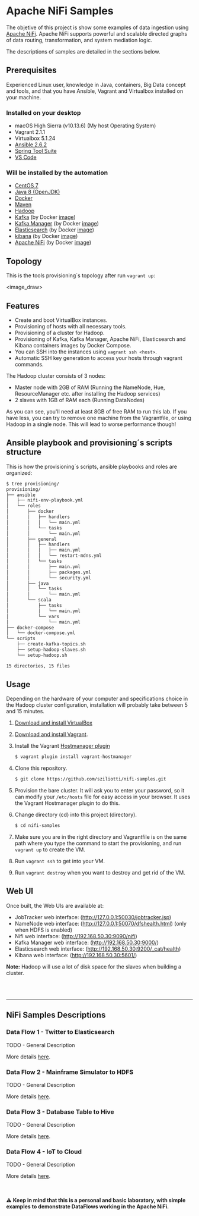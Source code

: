 # Apache NiFi Samples
The objetive of this project is show some examples of data ingestion using [Apache NiFi](https://nifi.apache.org/). Apache NiFi supports powerful and scalable directed graphs of data routing, transformation, and system mediation logic.

The descriptions of samples are detailed in the sections below.

## Prerequisites
Experienced Linux user, knowledge in Java, containers, Big Data concept and tools, and that you have Ansible, Vagrant and Virtualbox installed on your machine. 

### Installed on your desktop
* macOS High Sierra (v10.13.6) (My host Operating System)
* Vagrant 2.1.1
* Virtualbox 5.1.24
* [Ansible 2.6.2](https://www.ansible.com/)
* [Spring Tool Suite](https://spring.io/tools/sts)
* [VS Code](https://code.visualstudio.com/)

### Will be installed by the automation
* [CentOS 7](https://www.centos.org/)
* [Java 8 (OpenJDK)](http://openjdk.java.net/projects/jdk8/)
* [Docker](https://www.docker.com/)
* [Maven](https://maven.apache.org/)
* [Hadoop](http://hadoop.apache.org/)
* [Kafka](http://kafka.apache.org/) (by Docker [image](https://hub.docker.com/r/wurstmeister/kafka/))
* [Kafka Manager](https://github.com/yahoo/kafka-manager) (by Docker [image](https://hub.docker.com/r/sheepkiller/kafka-manager/)) 
* [Elasticsearch](https://www.elastic.co/) (by Docker [image](https://www.elastic.co/guide/en/elasticsearch/reference/current/docker.html))
* [kibana](https://www.elastic.co/products/kibana) (by Docker [image](https://www.elastic.co/guide/en/kibana/current/docker.html))
* [Apache NiFi](https://nifi.apache.org/) (by Docker [image](https://hub.docker.com/r/apache/nifi/))
<!-- * [Apache MiNiFi](https://nifi.apache.org/minifi/) (by Docker [image](https://hub.docker.com/r/apache/nifi-minifi/)) -->

## Topology
This is the tools provisioning´s topology after run ```vagrant up```:

<image_draw>

## Features
* Create and boot VirtualBox instances.
* Provisioning of hosts with all necessary tools.
* Provisioning of a cluster for Hadoop.
* Provisioning of Kafka, Kafka Manager, Apache NiFi, Elasticsearch and Kibana containers images by Docker Compose.
* You can SSH into the instances using ```vagrant ssh <host>```.
* Automatic SSH key generation to access your hosts through vagrant commands.


The Hadoop cluster consists of 3 nodes:

* Master node with 2GB of RAM (Running the NameNode, Hue, ResourceManager etc. after installing the Hadoop services)
* 2 slaves with 1GB of RAM each (Running DataNodes)

As you can see, you'll need at least 8GB of free RAM to run this lab. If you have less, you can try to remove one machine from the Vagrantfile, or using Hadoop in a single node. This will lead to worse performance though!

## Ansible playbook and provisioning´s scripts structure
This is how the provisioning´s scripts, ansible playbooks and roles are organized:

```bash
$ tree provisioning/
provisioning/
├── ansible
│   ├── nifi-env-playbook.yml
│   └── roles
│       ├── docker
│       │   ├── handlers
│       │   │   └── main.yml
│       │   └── tasks
│       │       └── main.yml
│       ├── general
│       │   ├── handlers
│       │   │   ├── main.yml
│       │   │   └── restart-mdns.yml
│       │   └── tasks
│       │       ├── main.yml
│       │       ├── packages.yml
│       │       └── security.yml
│       ├── java
│       │   └── tasks
│       │       └── main.yml
│       └── scala
│           ├── tasks
│           │   └── main.yml
│           └── vars
│               └── main.yml
├── docker-compose
│   └── docker-compose.yml
└── scripts
    ├── create-kafka-topics.sh
    ├── setup-hadoop-slaves.sh
    └── setup-hadoop.sh

15 directories, 15 files
```

## Usage
Depending on the hardware of your computer and specifications choice in the Hadoop cluster configuration, installation will probably take between 5 and 15 minutes.

1. [Download and install VirtualBox](https://www.virtualbox.org/wiki/Downloads)
2. [Download and install Vagrant](http://www.vagrantup.com/).
3. Install the Vagrant [Hostmanager plugin](https://github.com/smdahlen/vagrant-hostmanager)
    ```bash
    $ vagrant plugin install vagrant-hostmanager
    ```

4. Clone this repository.
    ```bash
    $ git clone https://github.com/sziliotti/nifi-samples.git
    ```

5. Provision the bare cluster. It will ask you to enter your password, so it can modify your `/etc/hosts` file for easy access in your browser. It uses the Vagrant Hostmanager plugin to do this.

6. Change directory (cd) into this project (directory).
    ```bash
    $ cd nifi-samples
    ```
7. Make sure you are in the right directory and Vagrantfile is on the same path where you type the command to start the provisioning, and run ```vagrant up``` to create the VM.
8. Run ```vagrant ssh``` to get into your VM.
9. Run ```vagrant destroy``` when you want to destroy and get rid of the VM.


## Web UI
Once built, the Web UIs are available at:
* JobTracker web interface: (http://127.0.0.1:50030/jobtracker.jsp)
* NameNode web interface: (http://127.0.0.1:50070/dfshealth.html) (only when HDFS is enabled)
* Nifi web interface: (http://192.168.50.30:9090/nifi)
* Kafka Manager web interface: (http://192.168.50.30:9000/)
* Elasticsearch web interface: (http://192.168.50.30:9200/_cat/health)
* Kibana web interface: (http://192.168.50.30:5601/)

**Note:** Hadoop will use a lot of disk space for the slaves when building a cluster.

<br><br>
****************************************************************************************************
## NiFi Samples Descriptions

### Data Flow 1 - Twitter to Elasticsearch
TODO - General Description

More details [here](SAMPLES/Twitter_Elasticsearch/README.md).

### Data Flow 2 - Mainframe Simulator to HDFS
TODO - General Description

More details [here](xxxx).

### Data Flow 3 - Database Table to Hive
TODO - General Description

More details [here](xxxx).

### Data Flow 4 - IoT to Cloud
TODO - General Description

More details [here](xxxx).


<br><br>
:warning: **Keep in mind that this is a personal and basic laboratory, with simple examples to demonstrate DataFlows working in the Apache NiFi.**

